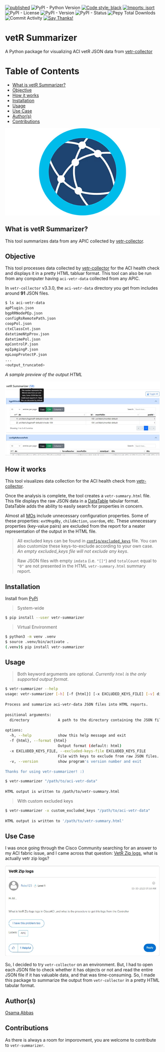[![published](https://static.production.devnetcloud.com/codeexchange/assets/images/devnet-published.svg)](https://developer.cisco.com/codeexchange/github/repo/Tes3awy/vetr-summarizer)
![PyPI - Python Version](https://img.shields.io/pypi/pyversions/vetr-summarizer)
[![Code style: black](https://img.shields.io/badge/code%20style-black-000000.svg?style=flat-square)](https://github.com/psf/black)
[![Imports: isort](https://img.shields.io/badge/%20imports-isort-%231674b1?style=flat-square&labelColor=ef8336)](https://pycqa.github.io/isort/)
![PyPI - License](https://img.shields.io/pypi/l/vetr-summarizer)
![PyPI - Version](https://img.shields.io/pypi/v/vetr-summarizer)
![PyPI - Status](https://img.shields.io/pypi/status/vetr-summarizer)
![Pepy Total Downlods](https://img.shields.io/pepy/dt/vetr-summarizer)
![Commit Activity](https://img.shields.io/github/commit-activity/m/Tes3awy/vetr-summarizer/main?logo=github)
[![Say Thanks!](https://img.shields.io/badge/Say%20Thanks-!-1EAEDB.svg)](https://saythanks.io/to/Tes3awy)

# vetR Summarizer

A Python package for visualizing ACI vetR JSON data from [vetr-collector](https://github.com/brightpuddle/vetr-collector)

# Table of Contents

- [What is vetR Summarizer?](#what-is-vetr-summarizer)
- [Objective](#objective)
- [How it works](#how-it-works)
- [Installation](#installation)
- [Usage](#usage)
- [Use Case](#use-case)
- [Author(s)](#authors)
- [Contributions](#contributions)

![ACI](https://github.com/Tes3awy/vetr-summarizer/raw/main/assets/aci.jpg)

## What is vetR Summarizer?

This tool summarizes data from any APIC collected by [vetr-collector](https://github.com/brightpuddle/vetr-collector).

## Objective

This tool processes data collected by [vetr-collector](https://github.com/brightpuddle/vetr-collector) for the ACI health check and displays it in a pretty HTML tabluar format. This tool can also be run from any computer having `aci-vetr-data` collected from any APIC.

In `vetr-collector` v3.3.0, the `aci-vetr-data` directory you get from includes around **91** JSON files.

```bash
$ ls aci-vetr-data
apPlugin.json
bgpRRNodePEp.json
configRsRemotePath.json
coopPol.json
ctxClassCnt.json
datetimeNtpProv.json
datetimePol.json
epControlP.json
epIpAgingP.json
epLoopProtectP.json
...
<output_truncated>
```

_A sample preview of the output HTML_

![Preview](https://github.com/Tes3awy/vetr-summarizer/raw/main/assets/preview.jpg)

## How it works

This tool visualizes data collection for the ACI health check from [vetr-collector](https://github.com/brightpuddle/vetr-collector).

Once the analysis is complete, the tool creates a `vetr-summary.html` file. This file displays the raw JSON data in a [DataTable](https://datatables.net/) tabular format. DataTable adds the ability to easily search for properties in concern.

Almost all [MOs](https://www.cisco.com/c/en/us/td/docs/switches/datacenter/aci/apic/sw/policy-model-guide/b-Cisco-ACI-Policy-Model-Guide.html#id_107445__d54e1142) include unnecessary configuration properties. Some of these  properties: `extMngdBy`, `childAction`, `userdom`, etc. These unnecessary properties (key-value pairs) are excluded from the report for a neater representation of the output in the HTML file. 

> All excluded keys can be found in [`config/excluded_keys`](https://github.com/Tes3awy/vetr-summarizer/tree/main/src/vetr_summarizer/config) file. You can also customize these keys-to-exclude according to your own case. _An empty excluded\_keys file will not exclude any keys_.

> Raw JSON files with empty `imdata` (i.e. `"[]"`) and `totalCount` equal to `"0"` are not presented in the HTML `vetr-summary.html` summary report.

## Installation

Install from [PyPi](https://pypi.org/project/vetr-summarizer/)

> System-wide

```bash
$ pip install --user vetr-summarizer
```

>  Virtual Environment

```bash
$ python3 -m venv .venv
$ source .venv/bin/activate .
(.venv)$ pip install vetr-summarizer
```

## Usage

> Both keyword arguments are optional. _Currently `html` is the only supported output format_.

```bash
$ vetr-summarizer --help
usage: vetr-summarizer [-h] [-f {html}] [-x EXCLUDED_KEYS_FILE] [-v] directory

Process and summarize aci-vetr-data JSON files into HTML reports.

positional arguments:
  directory             A path to the directory containing the JSON files.

options:
  -h, --help            show this help message and exit
  -f {html}, --format {html}
                        Output format (default: html)
  -x EXCLUDED_KEYS_FILE, --excluded-keys-file EXCLUDED_KEYS_FILE
                        File with keys to exclude from raw JSON files. (default: excluded_keys)
  -v, --version         show program's version number and exit

Thanks for using vetr-summarizer! :)
```

```bash
$ vetr-summarizer "/path/to/aci-vetr-data"

HTML output is written to /path/to/vetr-summary.html
```

> With custom excluded keys

```bash
$ vetr-summarizer -x custom_excluded_keys "/path/to/aci-vetr-data"

HTML output is written to '/path/to/vetr-summary.html'
```

## Use Case

I was once going through the Cisco Community searching for an answer to my ACI fabric issue, and I came across that question: [VetR Zip logs](https://community.cisco.com/t5/application-centric-infrastructure/vetr-zip-logs/td-p/4804529), what is actually vetr zip logs?

![Question](https://github.com/Tes3awy/vetr-summarizer/raw/main/assets/q.jpg)

So, I decided to try `vetr-collector` on an environment. But, I had to open each JSON file to check whether it has objects or not and read the entire JSON file if it has valuable data, and that was time-consuming. So, I made this package to summarize the output from `vetr-collector` in a pretty HTML tabular format.

## Author(s)

[Osama Abbas](https://www.linkedin.com/in/oabbas/)

## Contributions

As there is always a room for imporovment, you are welcome to contribute to `vetr-summarizer`.
